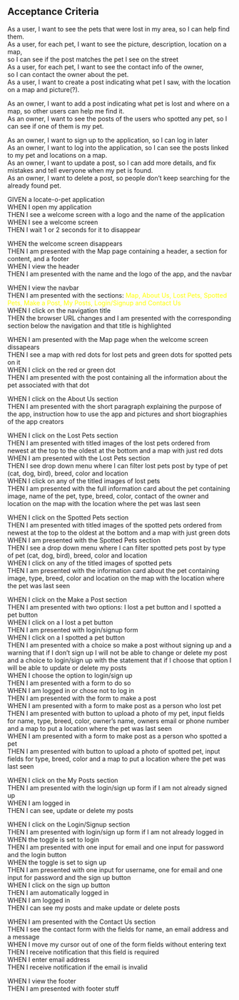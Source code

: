 ## Acceptance Criteria

As a user, I want to see the pets that were lost in my area, so I can help find them.<br/>
As a user, for each pet, I want to see the picture, description, location on a map,<br/>
so I can see if the post matches the pet I see on the street<br/>
As a user, for each pet, I want to see the contact info of the owner,<br/>
so I can contact the owner about the pet.<br/>
As a user, I want to create a post indicating what pet I saw, with the location on a map and picture(?).<br/>

As an owner, I want to add a post indicating what pet is lost and where on a map, so other users can help me find it.<br/>
As an owner, I want to see the posts of the users who spotted any pet, so I can see if one of them is my pet.<br/>

As an owner, I want to sign up to the application, so I can log in later<br/>
As an owner, I want to log into the application, so I can see the posts linked to my pet and locations on a map.<br/>
As an owner, I want to update a post, so I can add more details, and fix mistakes and tell everyone when my pet is found.<br/>
As an owner, I want to delete a post, so people don’t keep searching for the already found pet.<br/>

GIVEN a locate-o-pet application<br/>
WHEN I open my application<br/>
THEN I see a welcome screen with a logo and the name of the application<br/>
WHEN I see a welcome screen<br/>
THEN I wait 1 or 2 seconds for it to disappear<br/>

WHEN the welcome screen disappears<br/>
THEN I am presented with the Map page containing a header, a section for content, and a footer<br/>
WHEN I view the header<br/>
THEN I am presented with the name and the logo of the app, and the navbar<br/>

WHEN I view the navbar<br/>
THEN I am presented with the sections: <span style="color:yellow;"> Map, About Us, Lost Pets, Spotted Pets, Make a Post, My Posts, Login/Signup and Contact Us</span><br/>
WHEN I click on the navigation title<br/>
THEN the browser URL changes and I am presented with the corresponding section below the navigation and that title is highlighted<br/>

WHEN I am presented with the Map page when the welcome screen dissapears<br/>
THEN I see a map with red dots for lost pets and green dots for spotted pets on it<br/>
WHEN I click on the red or green dot<br/>
THEN I am presented with the post containing all the information about the pet associated with that dot<br/>

WHEN I click on the About Us section <br/>
THEN I am presented with the short paragraph explaining the purpose of the app, instruction how to use the app and pictures and short biographies of the app creators<br/>

WHEN I click on the Lost Pets section<br/>
THEN I am presented with titled images of the lost pets ordered from newest at the top to the oldest at the bottom and a map with just red dots<br/>
WHEN I am presented with the Lost Pets section<br/>
THEN I see drop down menu where I can filter lost pets post by type of pet (cat, dog, bird), breed, color and location<br/>
WHEN I click on any of the titled images of lost pets<br/>
THEN I am presented with the full information card about the pet containing image, name of the pet, type, breed, color, contact of the owner and location on the map with the location where the pet was last seen<br/>

WHEN I click on the Spotted Pets section<br/>
THEN I am presented with titled images of the spotted pets ordered from newest at the top to the oldest at the bottom and a map with just green dots<br/>
WHEN I am presented with the Spotted Pets section<br/>
THEN I see a drop down menu where I can filter spotted pets post by type of pet (cat, dog, bird), breed, color and location<br/>
WHEN I click on any of the titled images of spotted pets<br/>
THEN I am presented with the information card about the pet containing image, type, breed, color and location on the map with the location where the pet was last seen<br/>

WHEN I click on the Make a Post section<br/>
THEN I am presented with two options: I lost a pet button and I spotted a pet button<br/>
WHEN I click on a I lost a pet button <br/>
THEN I am presented with login/signup form<br/>
WHEN I click on a I spotted a pet button<br/>
THEN I am presented with a choice so make a post without signing up and a warning that if I don’t sign up I will not be able to change or delete my post and a choice to login/sign up with the statement that if I choose that option I will be able to update or delete my posts<br/>
WHEN I choose the option to login/sign up<br/>
THEN I am presented with a form to do so<br/>
WHEN I am logged in or chose not to log in <br/>
THEN I am presented with the form to make a post<br/>
WHEN I am presented with a form to make post as a person who lost pet<br/>
THEN I am presented with button to upload a photo of my pet, input fields for name, type, breed, color, owner’s name, owners email or phone number and a map to put a location where the pet was last seen<br/>
WHEN I am presented with a form to make post as a person who spotted a pet<br/>
THEN I am presented with button to upload a photo of spotted pet, input fields for type, breed, color and a map to put a location where the pet was last seen<br/>

WHEN I click on the My Posts section<br/>
THEN I am presented with the login/sign up form if I am not already signed up<br/>
WHEN I am logged in<br/>
THEN I can see, update or delete my posts<br/>

WHEN I click on the Login/Signup section<br/>
THEN I am presented with login/sign up form if I am not already logged in<br/>
WHEN the toggle is set to login<br/>
THEN I am presented with one input for email and one input for password and the login button<br/>
WHEN the toggle is set to sign up<br/>
THEN I am presented with one input for username, one for email and one input for password and the sign up button<br/>
WHEN I click on the sign up button<br/>
THEN I am automatically logged in<br/>
WHEN I am logged in <br/>
THEN I can see my posts and make update or delete posts<br/>

WHEN I am presented with the Contact Us section<br/>
THEN I see the contact form with the fields for name, an email address and a message<br/>
WHEN I move my cursor out of one of the form fields without entering text<br/>
THEN I receive notification that this field is required<br/>
WHEN I enter email address<br/>
THEN I receive notification if the email is invalid<br/>

WHEN I view the footer<br/>
THEN I am presented with footer stuff<br/>